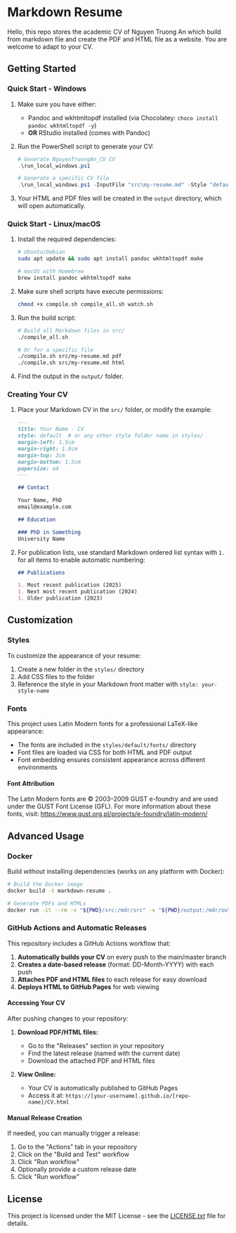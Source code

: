 # Markdown Resume

Hello, this repo stores the academic CV of Nguyen Truong An which build from markdown file and create the PDF and HTML file as a website. You are welcome to adapt to your CV.

## Getting Started

### Quick Start - Windows

1. Make sure you have either:
   * Pandoc and wkhtmltopdf installed (via Chocolatey: `choco install pandoc wkhtmltopdf -y`)
   * **OR** RStudio installed (comes with Pandoc)

2. Run the PowerShell script to generate your CV:
   ```powershell
   # Generate NguyenTruongAn_CV CV
   .\run_local_windows.ps1

   # Generate a specific CV file
   .\run_local_windows.ps1 -InputFile "src\my-resume.md" -Style "default"
   ```

3. Your HTML and PDF files will be created in the `output` directory, which will open automatically.

### Quick Start - Linux/macOS

1. Install the required dependencies:
   ```bash
   # Ubuntu/Debian
   sudo apt update && sudo apt install pandoc wkhtmltopdf make

   # macOS with Homebrew
   brew install pandoc wkhtmltopdf make
   ```

2. Make sure shell scripts have execute permissions:
   ```bash
   chmod +x compile.sh compile_all.sh watch.sh
   ```

3. Run the build script:
   ```bash
   # Build all Markdown files in src/
   ./compile_all.sh
   
   # Or for a specific file
   ./compile.sh src/my-resume.md pdf
   ./compile.sh src/my-resume.md html
   ```

4. Find the output in the `output/` folder.

### Creating Your CV

1. Place your Markdown CV in the `src/` folder, or modify the example:
   ```markdown
   ---
   title: Your Name - CV
   style: default  # or any other style folder name in styles/
   margin-left: 1.5cm
   margin-right: 1.8cm
   margin-top: 2cm
   margin-bottom: 1.5cm
   papersize: a4
   ---

   ## Contact

   Your Name, PhD
   email@example.com
   
   ## Education
   
   ### PhD in Something
   University Name
   ```

2. For publication lists, use standard Markdown ordered list syntax with `1.` for all items to enable automatic numbering:
   ```markdown
   ## Publications

   1. Most recent publication (2025)
   1. Next most recent publication (2024)
   1. Older publication (2023)
   ```

## Customization

### Styles

To customize the appearance of your resume:

1. Create a new folder in the `styles/` directory
2. Add CSS files to the folder
3. Reference the style in your Markdown front matter with `style: your-style-name`

### Fonts

This project uses Latin Modern fonts for a professional LaTeX-like appearance:

- The fonts are included in the `styles/default/fonts/` directory
- Font files are loaded via CSS for both HTML and PDF output
- Font embedding ensures consistent appearance across different environments

#### Font Attribution

The Latin Modern fonts are © 2003–2009 GUST e-foundry and are used under the GUST Font License (GFL).
For more information about these fonts, visit: https://www.gust.org.pl/projects/e-foundry/latin-modern/

## Advanced Usage

### Docker

Build without installing dependencies (works on any platform with Docker):

```bash
# Build the Docker image
docker build -t markdown-resume .

# Generate PDFs and HTMLs
docker run -it --rm -v "${PWD}/src:/mdr/src" -v "${PWD}/output:/mdr/output" markdown-resume
```

### GitHub Actions and Automatic Releases

This repository includes a GitHub Actions workflow that:

1. **Automatically builds your CV** on every push to the main/master branch
2. **Creates a date-based release** (format: DD-Month-YYYY) with each push
3. **Attaches PDF and HTML files** to each release for easy download
4. **Deploys HTML to GitHub Pages** for web viewing

#### Accessing Your CV

After pushing changes to your repository:

1. **Download PDF/HTML files:**
   - Go to the "Releases" section in your repository
   - Find the latest release (named with the current date)
   - Download the attached PDF and HTML files

2. **View Online:**
   - Your CV is automatically published to GitHub Pages
   - Access it at: `https://[your-username].github.io/[repo-name]/CV.html`

#### Manual Release Creation

If needed, you can manually trigger a release:
1. Go to the "Actions" tab in your repository
2. Click on the "Build and Test" workflow
3. Click "Run workflow"
4. Optionally provide a custom release date
5. Click "Run workflow"

## License

This project is licensed under the MIT License - see the [LICENSE.txt](LICENSE.txt) file for details.


